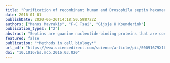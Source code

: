 ```yaml
---
title: "Purification of recombinant human and Drosophila septin hexamers for TIRF assays of actin–septin filament assembly"
date: 2016-01-01
publishDate: 2020-06-26T14:18:50.598722Z
authors: ["Manos Mavrakis", "F-C Tsai", "Gijsje H Koenderink"]
publication_types: ["2"]
abstract: "Septins are guanine nucleotide-binding proteins that are conserved from fungi to humans. Septins assemble into heterooligomeric complexes and higher-order structures with key roles in various cellular functions including cell migration and division. The mechanisms by which septins assemble and interact with other cytoskeletal elements like actin remain elusive. A powerful approach to address this question is by cell-free reconstitution of purified cytoskeletal proteins combined with fluorescence microscopy. Here, we describe procedures for the purification of recombinant Drosophila and human septin hexamers from Escherichia coli and reconstitution of actin-septin coassembly. These procedures can be used to compare assembly of Drosophila and human septins and their coassembly with the actin cytoskeleton by total internal reflection fluorescence microscopy."
featured: false
publication: "*Methods in cell biology*"
url_pdf: "https://www.sciencedirect.com/science/article/pii/S0091679X16300127?via%3Dihub"
doi: "10.1016/bs.mcb.2016.03.020"
---
```



